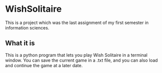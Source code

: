 # WishSolitaire
This is a project which was the last assignment of my first semester in information sciences.

## What it is
This is a python program that lets you play Wish Solitaire in a terminal window.
You can save the current game in a .txt file, and you can also load and continue the game at a later date.
